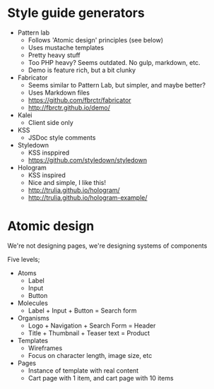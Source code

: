 Style guide generators
======================

- Pattern lab
    - Follows 'Atomic design' principles (see below)
    - Uses mustache templates
    - Pretty heavy stuff
    - Too PHP heavy? Seems outdated. No gulp, markdown, etc.
    - Demo is feature rich, but a bit clunky
- Fabricator
    - Seems similar to Pattern Lab, but simpler, and maybe better?
    - Uses Markdown files
    - https://github.com/fbrctr/fabricator
    - http://fbrctr.github.io/demo/
- Kalei
    - Client side only
- KSS
    - JSDoc style comments
- Styledown
    - KSS insppired
    - https://github.com/styledown/styledown
- Hologram
    - KSS inspired
    - Nice and simple, I like this!
    - http://trulia.github.io/hologram/
    - http://trulia.github.io/hologram-example/

Atomic design
=============

We're not designing pages, we're designing systems of components

Five levels;

- Atoms
    - Label
    - Input
    - Button
- Molecules
    - Label + Input + Button = Search form 
- Organisms
    - Logo + Navigation + Search Form = Header
    - Title + Thumbnail + Teaser text = Product
- Templates
    - Wireframes
    - Focus on character length, image size, etc
- Pages
    - Instance of template with real content
    - Cart page with 1 item, and cart page with 10 items
    